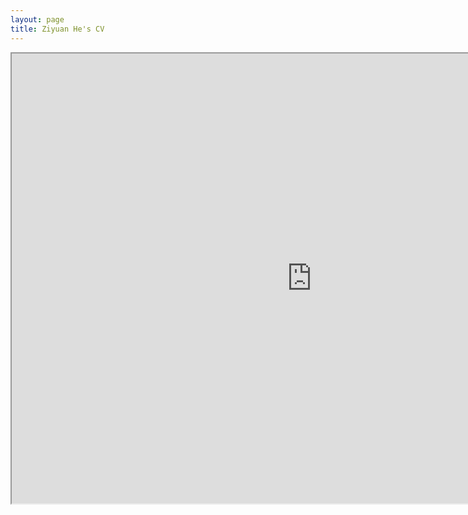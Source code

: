 ```yaml
---
layout: page
title: Ziyuan He's CV
---
```


<iframe src="https://drive.google.com/file/d/1BpzLIJCSBD4BMJ2sIBcvgfVejfHt2SF7/preview" width="960" height="720"></iframe>
